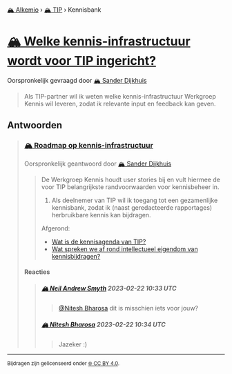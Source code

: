[🏔️ Alkemio](https://welcome.alkem.io/) › [🏔️ TIP](https://alkem.io/tip/dashboard) › Kennisbank
# [🏔️ Welke kennis-infrastructuur wordt voor TIP ingericht?](https://alkem.io/tip/collaboration/welkekennis-infrast-7437)
Oorspronkelijk gevraagd door [🏔️ Sander Dijkhuis](https://alkem.io/user/sander-dijkhuis-3912)
>Als TIP-partner wil ik weten welke kennis-infrastructuur Werkgroep Kennis wil leveren, zodat ik relevante input en feedback kan geven.
## Antwoorden
>### [🏔️ Roadmap op kennis-infrastructuur](https://alkem.io/tip/collaboration/welkekennis-infrast-7437/posts/roadmapopkennis-in-7750)
>Oorspronkelijk geantwoord door [🏔️ Sander Dijkhuis](https://alkem.io/tip/collaboration/welkekennis-infrast-7437/posts/roadmapopkennis-in-7750)
>>De Werkgroep Kennis houdt user stories bij en vult hiermee de voor TIP belangrijkste randvoorwaarden voor kennisbeheer in.
>>
>>1.  Als deelnemer van TIP wil ik toegang tot een gezamenlijke kennisbank, zodat ik (naast geredacteerde rapportages) herbruikbare kennis kan bijdragen.
>>
>>Afgerond:
>>
>>*   [Wat is de kennisagenda van TIP?](https://alkem.io/tip/contribute/callouts/watisdekennisagen-9941)
>>*   [Wat spreken we af rond intellectueel eigendom van kennisbijdragen?](https://alkem.io/tip/contribute/callouts/watsprekenweafro-7445)
>#### Reacties
>>##### [🏔️ Neil  Andrew Smyth](https://alkem.io/user/neil-smyth-admin) 2023-02-22 10:33 UTC
>>>[@Nitesh Bharosa](https://alkem.io/user/nitesh-bharosa-5829) dit is misschien iets voor jouw?
>>##### [🏔️ Nitesh Bharosa](https://alkem.io/user/nitesh-bharosa-5829) 2023-02-22 10:34 UTC
>>>Jazeker :)
* * *
<small>Bijdragen zijn gelicenseerd onder [🌐 CC BY 4.0](https://creativecommons.org/licenses/by/4.0/deed.nl).</small>
